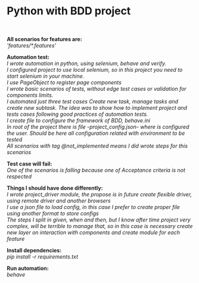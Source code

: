 # Python with BDD project

<br>


**All scenarios for features are:**<br>
_'features/\*.features'_

**Automation test:**<br>
_I wrote automation in python, using selenium, behave and verify.<br>_
_I configured project to use local selenium, so in this project you need to start selenium in your machine.<br>_
_I use PageObject to register page components_ <br>
_I wrote basic scenarios of tests, without edge test cases or validation for components limits._<br>
_I automated just three test cases Create new task, manage tasks and create new subtask. The idea was to show how to implement project and tests cases following good practices of automation tests._<br>
_I create file to configure the framework of BDD, behave.ini_<br>
_In root of the project there is file -project_config.json- where is configured the user. Should be here all configuration related with environment to be tested_<br>
_All scenarios with tag @not_implemented means I did wrote steps for this scenarios_<br>

**Test case will fail:**<br>
_One of the scenarios is falling because one of Acceptance criteria is not respected_<br>

**Things I should have done differently:**<br>
_I wrote project_driver module, the propose is in future create flexible driver, using remote driver and another browsers_<br>
_I use a json file to load config, in this case I prefer to create proper file using another format to store configs_<br>
_The steps I split in given, when and then, but I know after time project very complex, will be terrible to manage that, 
so in this case is necessary create new layer on interaction with components and create module for each feature_<br>


**Install dependencies:**<br>
_pip install -r requirements.txt_<br>

**Run automation:**<br>
_behave_<br>